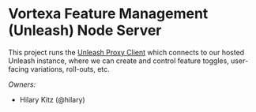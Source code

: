 # Vortexa Feature Management (Unleash) Node Server

This project runs the [Unleash Proxy Client](https://github.com/Unleash/unleash-proxy) which connects to our hosted Unleash instance,
where we can create and control feature toggles, user-facing variations, roll-outs, etc.

_Owners:_

- Hilary Kitz (@hilary)
